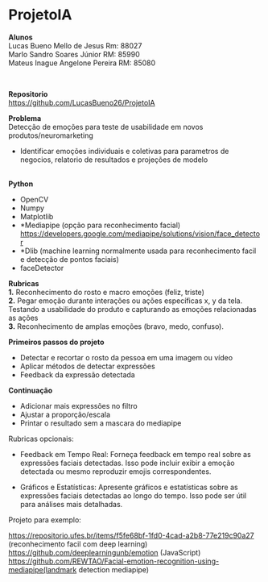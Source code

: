 # ProjetoIA

<b>Alunos</b><br>
Lucas Bueno Mello de Jesus Rm: 88027<br>
Marlo Sandro Soares Júnior RM: 85990<br>
Mateus Inague Angelone Pereira RM: 85080<br>

<br>

<b>Repositorio</b><br>
https://github.com/LucasBueno26/ProjetoIA	


<b>Problema</b><br>
Detecção de emoções para teste de usabilidade em novos produtos/neuromarketing <br>
  + Identificar emoções individuais e coletivas para parametros de negocios, relatorio de resultados e projeções de modelo	<br><br>

  <b>Python</b> 
- OpenCV
- Numpy
- Matplotlib
- *Mediapipe (opção para reconhecimento facial) https://developers.google.com/mediapipe/solutions/vision/face_detector
- *Dlib (machine learning normalmente usada para reconhecimento facil e detecção de pontos faciais)
- faceDetector
  
<b>Rubricas</b><br>
<b>1.</b> Reconhecimento do rosto e macro emoções (feliz, triste)<br>
<b>2.</b> Pegar emoção durante interações ou ações específicas x, y da tela. Testando a usabilidade do produto e capturando as emoções relacionadas as ações<br>
<b>3.</b> Reconhecimento de amplas emoções (bravo, medo, confuso). <br>

<b>Primeiros passos do projeto</b>
- Detectar e recortar o rosto da pessoa em uma imagem ou vídeo
- Aplicar métodos de detectar expressões
- Feedback da expressão detectada
  
<b>Continuação</b>
- Adicionar mais expressões no filtro
- Ajustar a proporção/escala
- Printar o resultado sem a mascara do mediapipe

Rubricas opcionais:

- Feedback em Tempo Real: Forneça feedback em tempo real sobre as expressões faciais detectadas.
Isso pode incluir exibir a emoção detectada ou mesmo reproduzir emojis correspondentes.

- Gráficos e Estatísticas: Apresente gráficos e estatísticas sobre as expressões faciais detectadas ao longo do tempo.
Isso pode ser útil para análises mais detalhadas.

Projeto para exemplo: 

https://repositorio.ufes.br/items/f5fe68bf-1fd0-4cad-a2b8-77e219c90a27 (reconhecimento facil com deep learning)
https://github.com/deeplearningunb/emotion (JavaScript)
https://github.com/REWTAO/Facial-emotion-recognition-using-mediapipe(landmark detection mediapipe)

